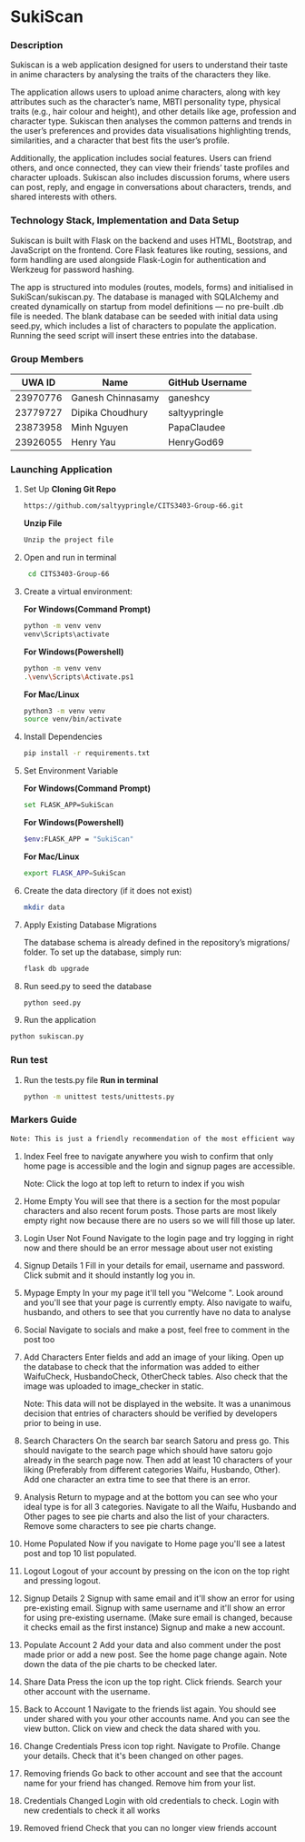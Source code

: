 # SukiScan 
### Description
Sukiscan is a web application designed for users to understand their taste in anime characters by analysing the traits of the characters they like. 

The application allows users to upload anime characters, along with key attributes such as the character’s name, MBTI personality type, physical traits (e.g., hair colour and height), and other details like age, profession and character type. Sukiscan then analyses the common patterns and trends in the user’s preferences and provides data visualisations highlighting trends, similarities, and a character that best fits the user’s profile. 

Additionally, the application includes social features. Users can friend others, and once connected, they can view their friends’ taste profiles and character uploads. Sukiscan also includes discussion forums, where users can post, reply, and engage in conversations about characters, trends, and shared interests with others.

### Technology Stack, Implementation and Data Setup
Sukiscan is built with Flask on the backend and uses HTML, Bootstrap, and JavaScript on the frontend. Core Flask features like routing, sessions, and form handling are used alongside Flask-Login for authentication and Werkzeug for password hashing.

The app is structured into modules (routes, models, forms) and initialised in SukiScan/sukiscan.py. The database is managed with SQLAlchemy and created dynamically on startup from model definitions — no pre-built .db file is needed. The blank database can be seeded with initial data using seed.py, which includes a list of characters to populate the application. Running the seed script will insert these entries into the database.

### Group Members
| UWA ID    | Name              | GitHub Username  |
|-----------|-------------------|------------------|
| 23970776  | Ganesh Chinnasamy | ganeshcy         |
| 23779727  | Dipika Choudhury  | saltyypringle    |
| 23873958  | Minh Nguyen       | PapaClaudee      |
| 23926055  | Henry Yau         | HenryGod69       |


### Launching Application


1. Set Up
   **Cloning Git Repo**
   
   ```sh
   https://github.com/saltyypringle/CITS3403-Group-66.git
   ```

   **Unzip File**
   ```sh
   Unzip the project file
   ```

2. Open and run in terminal
   ```sh
    cd CITS3403-Group-66
   ```
3. Create a virtual environment:

    **For Windows(Command Prompt)**

    ```sh
    python -m venv venv
    venv\Scripts\activate
    ```
    
   **For Windows(Powershell)**

    ```sh
    python -m venv venv
    .\venv\Scripts\Activate.ps1
    ```

    **For Mac/Linux**

    ```sh
    python3 -m venv venv
    source venv/bin/activate
    ```
5. Install Dependencies
   ```sh
   pip install -r requirements.txt
   ```

6. Set Environment Variable

    **For Windows(Command Prompt)**

    ```sh
    set FLASK_APP=SukiScan
    ```
    
   **For Windows(Powershell)**

    ```sh
    $env:FLASK_APP = "SukiScan"
    ```

    **For Mac/Linux**

    ```sh
    export FLASK_APP=SukiScan
    ```
7. Create the data directory (if it does not exist)
   ```sh
   mkdir data

8. Apply Existing Database Migrations

   The database schema is already defined in the repository’s migrations/ folder. To set up the database, simply run:
      ```sh
      flask db upgrade
      ```

9. Run seed.py to seed the database
   ```sh
   python seed.py
    ```

10. Run the application
   ```sh
   python sukiscan.py

   ```

### Run test 
1. Run the tests.py file
   **Run in terminal**

   ```sh
   python -m unittest tests/unittests.py
   ```


### Markers Guide
```sh
Note: This is just a friendly recommendation of the most efficient way to navigate our website, by all means explore however you wish to :)
```
1. Index
   Feel free to navigate anywhere you wish to confirm that only home page is accessible and the login and signup pages are accessible.
   
   Note: Click the logo at top left to return to index if you wish

2. Home Empty
   You will see that there is a section for the most popular characters and also recent forum posts. Those parts are most likely empty right now because there are no users so we will fill those up later.

3. Login User Not Found
   Navigate to the login page and try logging in right now and there should be an error message about user not existing

4. Signup Details 1
   Fill in your details for email, username and password. Click submit and it should instantly log you in.

5. Mypage Empty
   In your my page it'll tell you "Welcome <username>". Look around and you'll see that your page is currently empty. Also navigate to waifu, husbando, and others to see that you currently have no data to analyse

6. Social
   Navigate to socials and make a post, feel free to comment in the post too

7. Add Characters
   Enter fields and add an image of your liking. Open up the database to check that the information was added to either WaifuCheck, HusbandoCheck, OtherCheck tables. Also check that the image was uploaded to image_checker in static.

   Note: This data will not be displayed in the website. It was a unanimous decision that entries of characters should be verified by developers prior to being in use.

8. Search Characters
   On the search bar search Satoru and press go. This should navigate to the search page which should have satoru gojo already in the search page now. 
   Then add at least 10 characters of your liking (Preferably from different categories Waifu, Husbando, Other).
   Add one character an extra time to see that there is an error.

9. Analysis
   Return to mypage and at the bottom you can see who your ideal type is for all 3 categories. 
   Navigate to all the Waifu, Husbando and Other pages to see pie charts and also the list of your characters.
   Remove some characters to see pie charts change.

10. Home Populated
   Now if you navigate to Home page you'll see a latest post and top 10 list populated.

11. Logout
   Logout of your account by pressing on the icon on the top right and pressing logout.

12. Signup Details 2
   Signup with same email and it'll show an error for using pre-existing email.
   Signup with same username and it'll show an error for using pre-existing username. (Make sure email is changed, because it checks email as the first instance)
   Signup and make a new account.

13. Populate Account 2
   Add your data and also comment under the post made prior or add a new post. See the home page change again.
   Note down the data of the pie charts to be checked later.

14. Share Data
   Press the icon up the top right.
   Click friends.
   Search your other account with the username.

15. Back to Account 1
   Navigate to the friends list again.
   You should see under shared with you your other accounts name. And you can see the view button.
   Click on view and check the data shared with you.

16. Change Credentials
   Press icon top right.
   Navigate to Profile.
   Change your details.
   Check that it's been changed on other pages.

17. Removing friends
   Go back to other account and see that the account name for your friend has changed.
   Remove him from your list.

18. Credentials Changed
   Login with old credentials to check.
   Login with new credentials to check it all works

19. Removed friend
   Check that you can no longer view friends account


